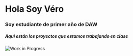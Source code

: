 <h1>Hola Soy Véro</h1>
<h3>Soy estudiante de primer año de DAW</h3>
<h5>Aquí están los proyectos que estamos trabajando en clase</h5>
<img src="https://media.istockphoto.com/id/508408464/vector/work-in-progress-loading-bar.jpg?s=612x612&w=0&k=20&c=NyDSPinMdT1wuEODQQPk2YS2Tt-qf3K-w620zK3F9ls="
  alt="Work in Progress">
